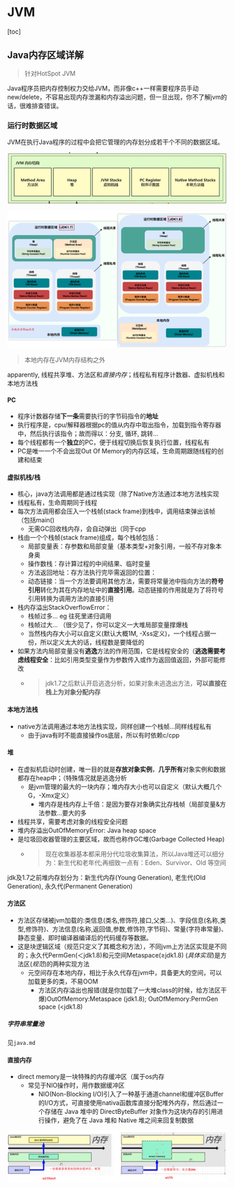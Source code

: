 # JVM

[toc]

## Java内存区域详解

> 针对HotSpot JVM

Java程序员把内存控制权力交给JVM，而非像c++一样需要程序员手动new/delete，不容易出现内存泄漏和内存溢出问题，但一旦出现，你不了解jvm的话，很难排查错误。

### 运行时数据区域

JVM在执行Java程序的过程中会把它管理的内存划分成若干个不同的数据区域。

![picture 1](../images/ae2bed912301b03e7e657a2d53c78d6ac626feefa5e47078de240e9a0bf37fe7.png)

![picture 0](../images/d240a7cca7227411ee6455a713304a1e77a7da9e87dce0995c1d4896ff9757e2.png)  
> 本地内存在JVM内存结构之外

apparently, 线程共享堆、方法区和*直接内存*；线程私有程序计数器、虚拟机栈和本地方法栈

#### PC

* 程序计数器存储**下一条**需要执行的字节码指令的**地址**
* 执行程序是，cpu/解释器根据pc的值从内存中取出指令，加载到指令寄存器中，然后执行该指令；故而得以：分支, 循环, 跳转...
* 每个线程都有一个**独立**的PC，便于线程切换后恢复执行位置，线程私有
* PC是唯一一个不会出现Out Of Memory的内存区域，生命周期跟随线程的创建和结束

#### 虚拟机栈/栈

* 核心，java方法调用都是通过栈实现（除了Native方法通过本地方法栈实现
* 线程私有，生命周期同于线程
* 每次方法调用都会压入一个栈帧(stack frame)到栈中，调用结束弹出该帧（包括main()
  * 无需GC回收栈内存，会自动弹出（同于cpp
* 栈由一个个栈帧(stack frame)组成，每个栈帧包括：
  * 局部变量表：存参数和局部变量（基本类型+对象引用，一般不存对象本身奥
  * 操作数栈：存计算过程的中间结果、临时变量
  * 方法返回地址：存方法执行完毕需返回的位置：
  * 动态链接：当一个方法要调用其他方法，需要将常量池中指向方法的**符号引用**转化为其在内存地址中的**直接引用**。动态链接的作用就是为了将符号引用转换为调用方法的直接引用
* 栈内存溢出StackOverflowError：
  * 栈帧过多… eg 往死里递归调用
  * 栈帧过大… （很少见了，你可以定义一大堆局部变量撑爆栈
  * 当然栈内存大小可以自定义(默认大概1M, -Xss定义)，一个线程占据一份，所以定义太大的话，线程数是要降低的
* 如果方法内局部变量没有**逃逸**方法的作用范围，它是线程安全的（**逃逸需要考虑线程安全**：比如引用类型变量作为参数传入或作为返回值返回，外部可能修改
  * > jdk1.7之后默认开启逃逸分析，如果对象未逃逸出方法，**可以直接在栈上为对象分配内存**

#### 本地方法栈

* native方法调用通过本地方法栈实现，同样创建一个栈帧...同样线程私有
  * 由于java有时不能直接操作os底层，所以有时依赖c/cpp

#### 堆

* 在虚拟机启动时创建，唯一目的就是**存放对象实例**，**几乎所有**对象实例和数据都存在heap中；（特殊情况就是逃逸分析
  * 是jvm管理的最大的一块内存；堆内存大小也可以自定义（默认大概几个G，-Xmx定义）
    * 堆内存是栈内存上千倍：是因为要存对象确实比存栈帧（局部变量&方法参数...要大的多
* 线程共享，需要考虑对象的线程安全问题
* 堆内存溢出OutOfMemoryError: Java heap space
* 是垃圾回收器管理的主要区域，故而也称作GC堆(Garbage Collected Heap)
  * > 现在收集器基本都采用分代垃圾收集算法，所以Java堆还可以细分为：新生代和老年代;再细致一点有：Eden、Survivor、Old 等空间

jdk及1.7之前堆内存划分为：新生代内存(Young Generation), 老生代(Old Generation), 永久代(Permanent Generation)

#### 方法区

* 方法区存储被jvm加载的:类信息(类名,修饰符,接口,父类...)、字段信息(名称,类型,修饰符)、方法信息(名称,返回值,参数,修饰符,字节码)、常量(字符串常量)、静态变量、即时编译器编译后的代码缓存等数据。
* 这是块逻辑区域（规范只定义了其概念和方法），不同jvm上方法区实现是不同的；永久代PermGen(＜jdk1.8)和元空间Metaspace(≥jdk1.8) (*具体实现*)是方法区(*规范*)的两种实现方法
  * 元空间存在本地内存，相比于永久代存在jvm中，具备更大的空间，可以加载更多的类，不易OOM
    * 方法区内存溢出也报错(就是你加载了一大堆class的时候，给方法区干爆)OutOfMemory:Metaspace (jdk1.8); OutOfMemory:PermGen space (<jdk1.8)

##### 字符串常量池

见`java.md`

#### 直接内存

* direct memory是一块特殊的内存缓冲区（属于os内存
  * 常见于NIO操作时，用作数据缓冲区
    * NIO(Non-Blocking I/O)引入了一种基于通道channel和缓冲区Buffer的I/O方式，可直接使用nativa函数库直接分配堆外内存，然后通过一个存储在 Java 堆中的 DirectByteBuffer 对象作为这块内存的引用进行操作，避免了在 Java 堆和 Native 堆之间来回复制数据

![picture 2](../images/edc1f749a1d7b7a0835c59b65bfc71822af0009945a44a7e4e8888c80dbb6355.png)  
